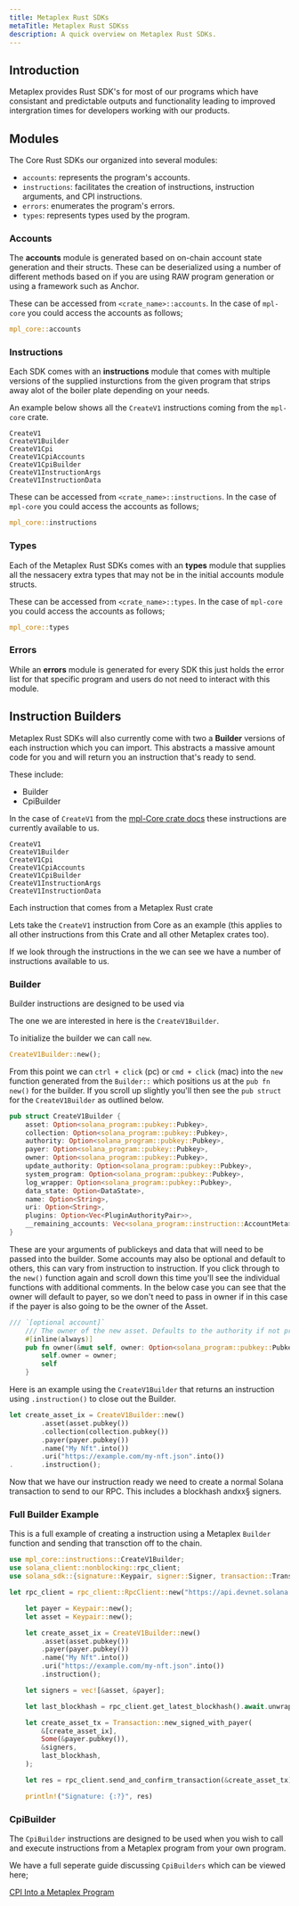```yaml
---
title: Metaplex Rust SDKs
metaTitle: Metaplex Rust SDKss
description: A quick overview on Metaplex Rust SDKs.
---
```


## Introduction

Metaplex provides Rust SDK's for most of our programs which have consistant and predictable outputs and functionality leading to improved intergration times for developers working with our products.

## Modules

The Core Rust SDKs our organized into several modules:

- `accounts`: represents the program's accounts.
- `instructions`: facilitates the creation of instructions, instruction arguments, and CPI instructions.
- `errors`: enumerates the program's errors.
- `types`: represents types used by the program.

### Accounts

The **accounts** module is generated based on on-chain account state generation and their structs. These can be deserialized using a number of different methods based on if you are using RAW program generation or using a framework such as Anchor.

These can be accessed from `<crate_name>::accounts`. In the case of `mpl-core` you could access the accounts as follows;

```rust
mpl_core::accounts
```

### Instructions

Each SDK comes with an **instructions** module that comes with multiple versions of the supplied insturctions from the given program that strips away alot of the boiler plate depending on your needs.

An example below shows all the `CreateV1` instructions coming from the `mpl-core` crate.

```
CreateV1
CreateV1Builder
CreateV1Cpi
CreateV1CpiAccounts
CreateV1CpiBuilder
CreateV1InstructionArgs
CreateV1InstructionData
```

These can be accessed from `<crate_name>::instructions`. In the case of `mpl-core` you could access the accounts as follows;

```rust
mpl_core::instructions
```

### Types

Each of the Metaplex Rust SDKs comes with an **types** module that supplies all the nessacery extra types that may not be in the initial accounts module structs.

These can be accessed from `<crate_name>::types`. In the case of `mpl-core` you could access the accounts as follows;

```rust
mpl_core::types
```

### Errors

While an **errors** module is generated for every SDK this just holds the error list for that specific program and users do not need to interact with this module.


## Instruction Builders

Metaplex Rust SDKs will also currently come with two a **Builder** versions of each instruction which you can import. This abstracts a massive amount code for you and will return you an instruction that's ready to send.

These include:

- Builder
- CpiBuilder

In the case of `CreateV1` from the [mpl-Core crate docs](https://docs.rs/mpl-core/0.7.0/mpl_core/instructions/index.html) these instructions are currently available to us.

```
CreateV1
CreateV1Builder
CreateV1Cpi
CreateV1CpiAccounts
CreateV1CpiBuilder
CreateV1InstructionArgs
CreateV1InstructionData
```

Each instruction that comes from a Metaplex Rust crate 

Lets take the `CreateV1` instruction from Core as an example (this applies to all other instructions from this Crate and all other Metaplex crates too).

If we look through the instructions in the  we can see we have a number of instructions available to us.

### Builder

Builder instructions are designed to be used via

The one we are interested in here is the `CreateV1Builder`.

To initialize the builder we can call `new`.

```rust
CreateV1Builder::new();
```

From this point we can `ctrl + click` (pc) or `cmd + click` (mac) into the `new` function generated from the `Builder::` which positions us at the `pub fn new()` for the builder. If you scroll up slightly you'll then see the `pub struct` for the `CreateV1Builder` as outlined below.

```rust
pub struct CreateV1Builder {
    asset: Option<solana_program::pubkey::Pubkey>,
    collection: Option<solana_program::pubkey::Pubkey>,
    authority: Option<solana_program::pubkey::Pubkey>,
    payer: Option<solana_program::pubkey::Pubkey>,
    owner: Option<solana_program::pubkey::Pubkey>,
    update_authority: Option<solana_program::pubkey::Pubkey>,
    system_program: Option<solana_program::pubkey::Pubkey>,
    log_wrapper: Option<solana_program::pubkey::Pubkey>,
    data_state: Option<DataState>,
    name: Option<String>,
    uri: Option<String>,
    plugins: Option<Vec<PluginAuthorityPair>>,
    __remaining_accounts: Vec<solana_program::instruction::AccountMeta>,
}

```

These are your arguments of publickeys and data that will need to be passed into the builder. Some accounts may also be optional and default to others, this can vary from instruction to instruction. If you click through to the `new()` function again and scroll down this time you'll see the individual functions with additional comments. In the below case you can see that the owner will default to payer, so we don't need to pass in owner if in this case if the payer is also going to be the owner of the Asset.

```rust
/// `[optional account]`
    /// The owner of the new asset. Defaults to the authority if not present.
    #[inline(always)]
    pub fn owner(&mut self, owner: Option<solana_program::pubkey::Pubkey>) -> &mut Self {
        self.owner = owner;
        self
    }
```

Here is an example using the `CreateV1Builder` that returns an instruction using `.instruction()` to close out the Builder.

```rust
let create_asset_ix = CreateV1Builder::new()
        .asset(asset.pubkey())
        .collection(collection.pubkey())
        .payer(payer.pubkey())
        .name("My Nft".into())
        .uri("https://example.com/my-nft.json".into())
.       .instruction();
```

Now that we have our instruction ready we need to create a normal Solana transaction to send to our RPC. This includes a blockhash andxx§ signers.

### Full Builder Example

This is a full example of creating a instruction using a Metaplex `Builder` function and sending that transction off to the chain.

```rust
use mpl_core::instructions::CreateV1Builder;
use solana_client::nonblocking::rpc_client;
use solana_sdk::{signature::Keypair, signer::Signer, transaction::Transaction};

let rpc_client = rpc_client::RpcClient::new("https://api.devnet.solana.com".to_string());

    let payer = Keypair::new();
    let asset = Keypair::new();

    let create_asset_ix = CreateV1Builder::new()
        .asset(asset.pubkey())
        .payer(payer.pubkey())
        .name("My Nft".into())
        .uri("https://example.com/my-nft.json".into())
        .instruction();

    let signers = vec![&asset, &payer];

    let last_blockhash = rpc_client.get_latest_blockhash().await.unwrap();

    let create_asset_tx = Transaction::new_signed_with_payer(
        &[create_asset_ix],
        Some(&payer.pubkey()),
        &signers,
        last_blockhash,
    );

    let res = rpc_client.send_and_confirm_transaction(&create_asset_tx).await.unwrap();

    println!("Signature: {:?}", res)

```

### CpiBuilder

The `CpiBuilder` instructions are designed to be used when you wish to call and execute instructions from a Metaplex program from your own program.

We have a full seperate guide discussing `CpiBuilders` which can be viewed here;

[CPI Into a Metaplex Program](/guides/rust/how-to-cpi-into-a-metaplex-program)
